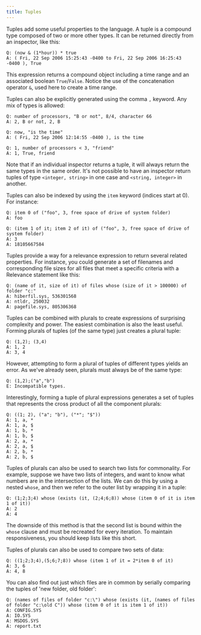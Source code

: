 ```yaml
---
title: Tuples
---
```


Tuples add some useful properties to the language. A tuple is a compound type
composed of two or more other types. It can be returned directly from an
inspector, like this:

````
Q: (now & (1*hour)) * true
A: ( Fri, 22 Sep 2006 15:25:43 -0400 to Fri, 22 Sep 2006 16:25:43 -0400 ), True
````

This expression returns a compound object including a time range and an
associated boolean `True`/`False`. Notice the use of the concatenation operator
`&`, used here to create a time range.

Tuples can also be explicitly generated using the comma `,` keyword. Any mix of
types is allowed:

````
Q: number of processors, "B or not", 8/4, character 66
A: 2, B or not, 2, B
````

````
Q: now, "is the time"
A: ( Fri, 22 Sep 2006 12:14:55 -0400 ), is the time
````

````
Q: 1, number of processors < 3, "friend"
A: 1, True, friend
````

Note that if an individual inspector returns a tuple, it will always return the
same types in the same order. It's not possible to have an inspector return
tuples of type `<integer, string>` in one case and `<string, integer>` in
another.

Tuples can also be indexed by using the `item` keyword (indices start at 0). For
instance:

````
Q: item 0 of ("foo", 3, free space of drive of system folder)
A: foo
````

````
Q: (item 1 of it; item 2 of it) of ("foo", 3, free space of drive of system folder)
A: 3
A: 18105667584
````

Tuples provide a way for a relevance expression to return several related
properties. For instance, you could generate a set of filenames and
corresponding file sizes for all files that meet a specific criteria with a
Relevance statement like this:

````
Q: (name of it, size of it) of files whose (size of it > 100000) of folder "c:"
A: hiberfil.sys, 536301568
A: ntldr, 250032
A: pagefile.sys, 805306368
````

Tuples can be combined with plurals to create expressions of surprising
complexity and power. The easiest combination is also the least useful. Forming
plurals of tuples (of the same type) just creates a plural tuple:

````
Q: (1,2); (3,4)
A: 1, 2
A: 3, 4
````

However, attempting to form a plural of tuples of different types yields an
error. As we've already seen, plurals must always be of the same type:

````
Q: (1,2);("a","b")
E: Incompatible types.
````

Interestingly, forming a tuple of plural expressions generates a set of tuples
that represents the cross product of all the component plurals:

````
Q: ((1; 2), ("a"; "b"), ("*"; "$"))
A: 1, a, *
A: 1, a, $
A: 1, b, *
A: 1, b, $
A: 2, a, *
A: 2, a, $
A: 2, b, *
A: 2, b, $
````

Tuples of plurals can also be used to search two lists for commonality. For
example, suppose we have two lists of integers, and want to know what numbers
are in the intersection of the lists. We can do this by using a nested `whose`,
and then we refer to the outer list by wrapping it in a tuple:

````
Q: (1;2;3;4) whose (exists (it, (2;4;6;8)) whose (item 0 of it is item 1 of it))
A: 2
A: 4
````

The downside of this method is that the second list is bound within the `whose`
clause and must be recreated for every iteration. To maintain responsiveness,
you should keep lists like this short.

Tuples of plurals can also be used to compare two sets of data:

````
Q: ((1;2;3;4),(5;6;7;8)) whose (item 1 of it = 2*item 0 of it)
A: 3, 6
A: 4, 8
````

You can also find out just which files are in common by serially comparing the
tuples of 'new folder, old folder':

````
Q: (names of files of folder "c:\") whose (exists (it, (names of files of folder "c:\old C")) whose (item 0 of it is item 1 of it))
A: CONFIG.SYS
A: IO.SYS
A: MSDOS.SYS
A: report.txt
````

